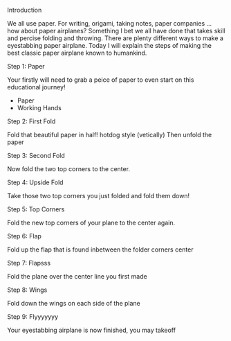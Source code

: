 Introduction

We all use paper. For writing, origami, taking notes, paper companies ... how about paper airplanes? Something I bet we all have done that takes skill and percise folding and throwing. There are plenty different ways to make a eyestabbing paper airplane. Today I will explain the steps of making the best classic paper airplane known to humankind.



Step 1: Paper

Your firstly will need to grab a peice of paper to even start on this educational journey!
- Paper
- Working Hands 

Step 2: First Fold

Fold that beautiful paper in half! hotdog style (vetically)
Then unfold the paper

Step 3: Second Fold

Now fold the two top corners to the center.

Step 4: Upside Fold

Take those two top corners you just folded and fold them down!

Step 5: Top Corners

Fold the new top corners of your plane to the center again.

Step 6: Flap

Fold up the flap that is found inbetween the folder corners center

Step 7: Flapsss

Fold the plane over the center line you first made

Step 8: Wings

Fold down the wings on each side of the plane

Step 9: Flyyyyyyy

Your eyestabbing airplane is now finished, you may takeoff
